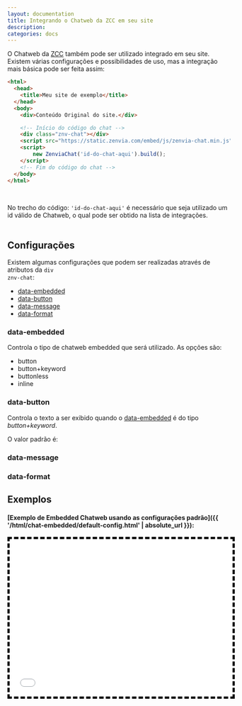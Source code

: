 ```yaml
---
layout: documentation
title: Integrando o Chatweb da ZCC em seu site
description: 
categories: docs
---
```


<style>
  iframe
  {
    width: 100%;
    height: 355px;
    border: 5px dashed black;
  }
</style>

O Chatweb da [ZCC](../) também pode ser utilizado integrado em seu site.
Existem várias configurações e possibilidades de uso, mas a integração mais básica
pode ser feita assim:

```html
<html>
  <head>
    <title>Meu site de exemplo</title>
  </head>
  <body>
    <div>Conteúdo Original do site.</div>

    <!-- Início do código do chat -->
    <div class="znv-chat"></div>
    <script src="https://static.zenvia.com/embed/js/zenvia-chat.min.js"></script>
    <script>
        new ZenviaChat('id-do-chat-aqui').build();
    </script>
    <!-- Fim do código do chat -->
  </body>
</html>
```
<br />

No trecho do código:
<code class="highlight"><span class="s1">'id-do-chat-aqui'</span></code>
é necessário que seja utilizado um id válido de Chatweb, o qual pode ser obtido
na lista de integrações.
<br />
<br />

## Configurações
Existem algumas configurações que podem ser realizadas através de atributos da <code class="highlight"><span class="nt">div</span> <span class="s">znv-chat</span></code>:
* [data-embedded](#data-embedded)
* [data-button](#data-button)
* [data-message](#data-message)
* [data-format](#data-format)

### data-embedded
Controla o tipo de chatweb embedded que será utilizado. As opções são:
* button
* button+keyword
* buttonless
* inline

### data-button
Controla o texto a ser exibido quando o [data-embedded](#data-embedded) é do tipo *button+keyword*.

O valor padrão é: 

### data-message

### data-format

## Exemplos
#### [Exemplo de Embedded Chatweb usando as configurações padrão]({{ '/html/chat-embedded/default-config.html' | absolute_url }}):
<iframe src="{{ '/html/chat-embedded/default-config.html' | absolute_url }}"></iframe>
<br />
<br />
